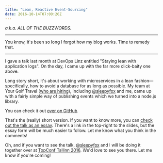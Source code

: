 ```yaml
---
title: "Lean, Reactive Event-Sourcing"
date: 2016-10-14T07:00:26Z
---
```


*a.k.a. ALL OF THE BUZZWORDS.*

---

You know, it's been so long I forgot how my blog works. Time to remedy that.

---

I gave a talk last month at DevOps Linz entitled "Staying lean with application logs". On the day, I came up with the far more click-baity one above.

<!--more-->

Long story short, it's about working with microservices in a lean fashion—specifically, how to avoid a database for as long as possible. My team at Your Golf Travel ([who are hiring][Palatinate Group Careers]), including [@sleepyfox][] and me, came up with a fairly simple way of publishing events which we turned into a node.js library.

You can check it out [over on GitHub][ygt/microservice-logging].

That's the (really) short version. If you want to know more, you can [check out the talk as an essay][Staying Lean With Application Logs]. There's a link in the top-right to the slides, but the essay form will be much easier to follow. Let me know what you think in the comments!

Oh, and if you want to see the talk, [@sleepyfox][] and I will be doing it together over at [TopConf Tallinn 2016][]. We'd love to see you there. Let me know if you're coming!

[Palatinate Group Careers]: http://www.palatinategroup.com/
[@sleepyfox]: https://twitter.com/sleepyfox
[ygt/microservice-logging]: https://github.com/ygt/microservice-logging
[Staying Lean With Application Logs]: https://talks.samirtalwar.com/staying-lean-with-application-logs.html
[TopConf Tallinn 2016]: http://topconf.com/tallinn-2016/
